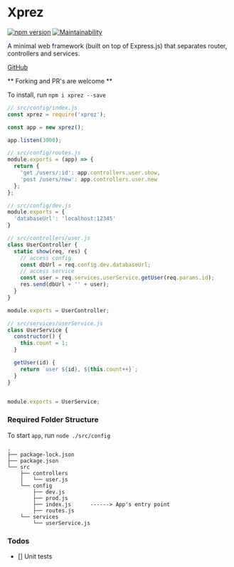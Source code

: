 # Xprez

[![npm version](https://badge.fury.io/js/xprez.svg)](https://badge.fury.io/js/xprez) [![Maintainability](https://api.codeclimate.com/v1/badges/18a4dfac6bbc30040e34/maintainability)](https://codeclimate.com/github/yzhan1/xprez/maintainability)

A minimal web framework (built on top of Express.js) that separates router, controllers and services.

[GitHub](https://github.com/yzhan1/xprez)

** Forking and PR's are welcome **

To install, run `npm i xprez --save`

```javascript
// src/config/index.js
const xprez = require('xprez');

const app = new xprez();

app.listen(3000);

// src/config/routes.js
module.exports = (app) => {
  return {
    'get /users/:id': app.controllers.user.show,
    'post /users/new': app.controllers.user.new
  };
};

// src/config/dev.js
module.exports = {
  'databaseUrl': 'localhost:12345'
}

// src/controllers/user.js
class UserController {
  static show(req, res) {
    // access config
    const dbUrl = req.config.dev.databaseUrl;
    // access service
    const user = req.services.userService.getUser(req.params.id);
    res.send(dbUrl + '' + user);
  }
}

module.exports = UserController;

// src/services/userService.js
class UserService {
  constructor() {
    this.count = 1;
  }

  getUser(id) {
    return `user ${id}, ${this.count++}`;
  }
}


module.exports = UserService;
```

### Required Folder Structure

To start `app`, run `node ./src/config`

```
.
├── package-lock.json
├── package.json
└── src
    ├── controllers
    │   └── user.js
    └── config
        ├── dev.js
        ├── prod.js
        ├── index.js      ------> App's entry point
        ├── routes.js  
    └── services
        └── userService.js
```

### Todos

- [] Unit tests